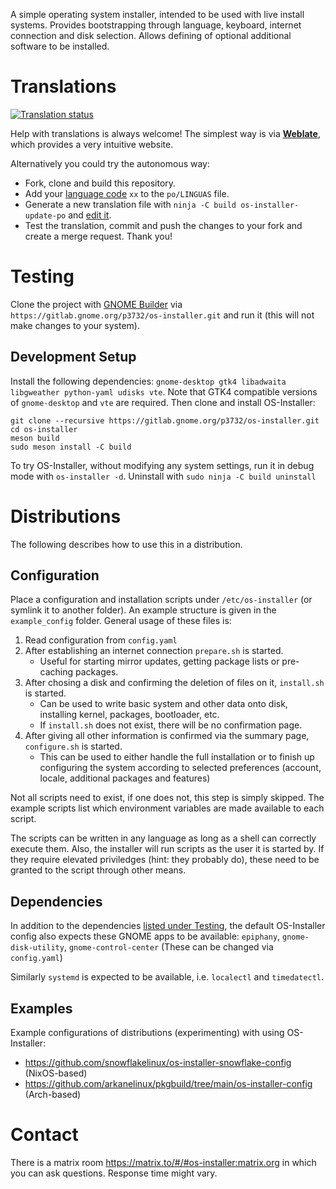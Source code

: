 A simple operating system installer, intended to be used with live install systems.
Provides bootstrapping through language, keyboard, internet connection and disk selection.
Allows defining of optional additional software to be installed.

# Translations
<a href="https://hosted.weblate.org/engage/os-installer/">
<img src="https://hosted.weblate.org/widgets/os-installer/-/os-installer/multi-auto.svg" alt="Translation status" />
</a>

Help with translations is always welcome! The simplest way is via [__Weblate__](https://hosted.weblate.org/projects/os-installer/), which provides a very intuitive website.

Alternatively you could try the autonomous way:
* Fork, clone and build this repository.
* Add your [language code](https://en.wikipedia.org/wiki/List_of_ISO_639-1_codes) `xx` to the `po/LINGUAS` file.
* Generate a new translation file with `ninja -C build os-installer-update-po` and [edit it](https://gitlab.gnome.org/GNOME/gtranslator/).
* Test the translation, commit and push the changes to your fork and create a merge request. Thank you!

# Testing
Clone the project with [GNOME Builder](https://gitlab.gnome.org/GNOME/gnome-builder) via `https://gitlab.gnome.org/p3732/os-installer.git` and run it (this will not make changes to your system).

## Development Setup
Install the following dependencies: `gnome-desktop gtk4 libadwaita libgweather python-yaml udisks vte`.
Note that GTK4 compatible versions of `gnome-desktop` and `vte` are required.
Then clone and install OS-Installer:

```
git clone --recursive https://gitlab.gnome.org/p3732/os-installer.git
cd os-installer
meson build
sudo meson install -C build
```

To try OS-Installer, without modifying any system settings, run it in debug mode with
`os-installer -d`.
Uninstall with `sudo ninja -C build uninstall `

# Distributions
The following describes how to use this in a distribution.

## Configuration
Place a configuration and installation scripts under `/etc/os-installer` (or symlink it to another folder).
An example structure is given in the `example_config` folder.
General usage of these files is:
1) Read configuration from `config.yaml`
1) After establishing an internet connection `prepare.sh` is started.
    * Useful for starting mirror updates, getting package lists or pre-caching packages.
1) After chosing a disk and confirming the deletion of files on it, `install.sh` is started.
    * Can be used to write basic system and other data onto disk, installing kernel, packages, bootloader, etc.
    * If `install.sh` does not exist, there will be no confirmation page.
1) After giving all other information is confirmed via the summary page, `configure.sh` is started.
    * This can be used to either handle the full installation or to finish up configuring the system according to selected preferences (account, locale, additional packages and features)

Not all scripts need to exist, if one does not, this step is simply skipped.
The example scripts list which environment variables are made available to each script.

The scripts can be written in any language as long as a shell can correctly execute them.
Also, the installer will run scripts as the user it is started by.
If they require elevated priviledges (hint: they probably do),
these need to be granted to the script through other means.

## Dependencies
In addition to the dependencies [listed under Testing](#manually),
the default OS-Installer config also expects these GNOME apps to be available:
`epiphany`, `gnome-disk-utility`, `gnome-control-center`
(These can be changed via `config.yaml`)

Similarly `systemd` is expected to be available, i.e. `localectl` and `timedatectl`.

## Examples
Example configurations of distributions (experimenting) with using OS-Installer:
* https://github.com/snowflakelinux/os-installer-snowflake-config (NixOS-based)
* https://github.com/arkanelinux/pkgbuild/tree/main/os-installer-config (Arch-based)

# Contact
There is a matrix room https://matrix.to/#/#os-installer:matrix.org in which you can ask questions.
Response time might vary.
